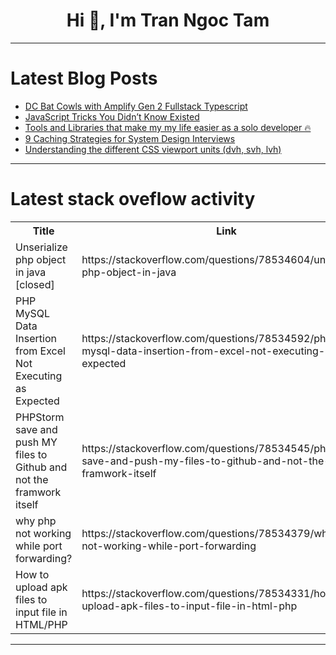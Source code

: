 <h1 align="center">Hi 👋, I'm Tran Ngoc Tam</h1>

---

# Latest Blog Posts 
<!-- BLOG-POST-LIST:START -->
- [DC Bat Cowls with Amplify Gen 2 Fullstack Typescript](https://dev.to/aws-builders/dc-bat-cowls-with-amplify-gen-2-fullstack-typescript-43ac)
- [JavaScript Tricks You Didn’t Know Existed](https://dev.to/delia_code/javascript-tricks-you-didnt-know-existed-4gog)
- [Tools and Libraries that make my my life easier as a solo developer 🔥](https://dev.to/legationpro/tools-and-libraries-that-make-my-my-life-easier-as-a-solo-developer-3bj8)
- [9 Caching Strategies for System Design Interviews](https://dev.to/somadevtoo/9-caching-strategies-for-system-design-interviews-369g)
- [Understanding the different CSS viewport units &lpar;dvh, svh, lvh&rpar;](https://dev.to/roushannn/understanding-the-different-css-viewport-units-dvh-svh-lvh-9eo)
<!-- BLOG-POST-LIST:END -->

---

# Latest stack oveflow activity
<table>
  <tr><th>Title</th><th>Link</th></tr>
  <!-- STACKOVERFLOW:START --><tr><td>Unserialize php object in java [closed]</td><td>https://stackoverflow.com/questions/78534604/unserialize-php-object-in-java</td></tr><tr><td>PHP MySQL Data Insertion from Excel Not Executing as Expected</td><td>https://stackoverflow.com/questions/78534592/php-mysql-data-insertion-from-excel-not-executing-as-expected</td></tr><tr><td>PHPStorm save and push MY files to Github and not the framwork itself</td><td>https://stackoverflow.com/questions/78534545/phpstorm-save-and-push-my-files-to-github-and-not-the-framwork-itself</td></tr><tr><td>why php not working while port forwarding?</td><td>https://stackoverflow.com/questions/78534379/why-php-not-working-while-port-forwarding</td></tr><tr><td>How to upload apk files to input file in HTML/PHP</td><td>https://stackoverflow.com/questions/78534331/how-to-upload-apk-files-to-input-file-in-html-php</td></tr><!-- STACKOVERFLOW:END -->
</table>

---



